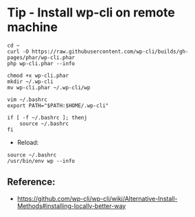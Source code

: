 # Tip - Install wp-cli on remote machine


```
cd ~
curl -O https://raw.githubusercontent.com/wp-cli/builds/gh-pages/phar/wp-cli.phar
php wp-cli.phar --info

chmod +x wp-cli.phar
mkdir ~/.wp-cli
mv wp-cli.phar ~/.wp-cli/wp
```

```
vim ~/.bashrc
export PATH="$PATH:$HOME/.wp-cli"
```

```
if [ -f ~/.bashrc ]; thenj
    source ~/.bashrc
fi
```

- Reload:
```
source ~/.bashrc
/usr/bin/env wp --info
```


## Reference:
- https://github.com/wp-cli/wp-cli/wiki/Alternative-Install-Methods#installing-locally-better-way
